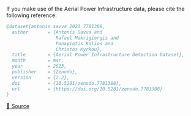 If you make use of the Aerial Power Infrastructure data, please cite the following reference:

```bibtex
@dataset{antonis_savva_2023_7781388,
  author       = {Antonis Savva and
                  Rafael Makrigiorgis and
                  Panayiotis Kolios and
                  Christos Kyrkou},
  title        = {Aerial Power Infrastructure Detection Dataset},
  month        = mar,
  year         = 2023,
  publisher    = {Zenodo},
  version      = {2.2},
  doi          = {10.5281/zenodo.7781388},
  url          = {https://doi.org/10.5281/zenodo.7781388}
}
```

[🔗 Source](https://zenodo.org/record/7781388/export/hx)
